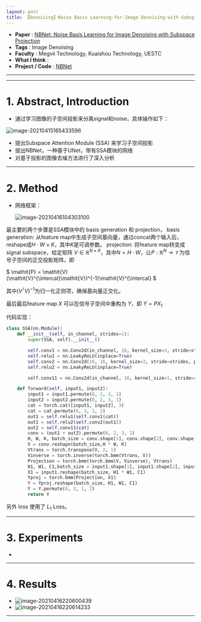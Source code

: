 ```yaml
---
layout: post
title: 【Denoising】Noise Basis Learning-for-Image Denoising-with-Subspace Projection
---
```


- **Paper** : [NBNet: Noise Basis Learning for Image Denoising with Subspace Projection](https://arxiv.org/abs/2012.15028)
- **Tags** : Image Denoising
- **Faculty** : Megvii Technology, Kuaishou Technology, UESTC
- **What I think** : 
- **Project / Code** : [NBNet](https://github.com/pminhtam/NBNet)



---

---


# 1.  Abstract, Introduction

- 通过学习图像的子空间投影来分离signal和noise，具体操作如下：

![image-20210415165433596](https://gitee.com/house_lee/PicGo/raw/master/20210415165440.png)

- 提出Subspace Attention Module (SSA) 来学习子空间投影
- 提出NBNet，一种基于UNet，带有SSA模块的网络
- 对基于投影的图像去噪方法进行了深入分析

---

# 2. Method

- 网络框架：

  ![image-20210416104303100](https://gitee.com/house_lee/PicGo/raw/master/20210416104303.png)

最主要的两个步骤是SSA模块中的 basis generation 和 projection，
basis generation: 从feature map中生成子空间基向量，通过concat两个输入后，reshape成$H \cdot W \times K$，其中$K$是可调参数。
projection: 将feature map转变成signal subspace，给定矩阵 $\mathit{V} \in \mathbb{R}^{N \times K}$，其中$N = H \cdot W$，让$\mathit{P}:\mathbb{R}^{N} \rightarrow \mathcal{V}$为信号子空间的正交投影矩阵，即

$
\mathit{P} = \mathit{V}(\mathit{V}^{\intercal}\mathit{V})^{-1}\mathit{V}^{\intercal}
$

其中$(\mathit{V}^{\intercal}\mathit{V})^{-1}$为归一化正则项，确保基向量正交化。

最后最后feature map $\mathit{X}$ 可以在信号子空间中重构为 $Y$，即 $Y = PX_{1}$

代码实现：

```python
class SSA(nn.Module):
    def __init__(self, in_channel, strides=1):
        super(SSA, self).__init__()

        self.conv1 = nn.Conv2d(in_channel, 16, kernel_size=3, stride=strides, padding=1)
        self.relu1 = nn.LeakyReLU(inplace=True)
        self.conv2 = nn.Conv2d(16, 16, kernel_size=3, stride=strides, padding=1)
        self.relu2 = nn.LeakyReLU(inplace=True)

        self.conv11 = nn.Conv2d(in_channel, 16, kernel_size=1, stride=strides, padding=0)

    def forward(self, input1, input2):
        input1 = input1.permute(0, 2, 3, 1)
        input2 = input2.permute(0, 2, 3, 1)
        cat = torch.cat([input1, input2], 3)
        cat = cat.permute(0, 3, 1, 2)
        out1 = self.relu1(self.conv1(cat))
        out1 = self.relu2(self.conv2(out1))
        out2 = self.conv11(cat)
        conv = (out1 + out2).permute(0, 2, 3, 1)
        H, W, K, batch_size = conv.shape[1], conv.shape[2], conv.shape[3],conv.shape[0]
        V = conv.reshape(batch_size,H * W, K)
        Vtrans = torch.transpose(V, 2, 1)
        Vinverse = torch.inverse(torch.bmm(Vtrans, V))
        Projection = torch.bmm(torch.bmm(V, Vinverse), Vtrans)
        H1, W1, C1,batch_size = input1.shape[1], input1.shape[2], input1.shape[3], input1.shape[0]
        X1 = input1.reshape(batch_size, H1 * W1, C1)
        Yproj = torch.bmm(Projection, X1)
        Y = Yproj.reshape(batch_size, H1, W1, C1)
        Y = Y.permute(0, 3, 1, 2)
        return Y
```

另外 loss 使用了 $L_1$ Loss。

---

# 3. Experiments

- 



---

# 4. Results

- ![image-20210416220600439](https://gitee.com/house_lee/PicGo/raw/master/20210416220600.png)
- ![image-20210416220614233](https://gitee.com/house_lee/PicGo/raw/master/20210416220614.png)



---
